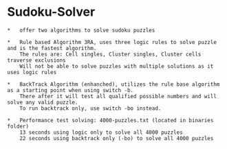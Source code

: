 # Sudoku-Solver

   	*	offer two algorithms to solve sudoku puzzles
  
 	*	Rule based Algorithm 3RA, uses three logic rules to solve puzzle and is the fastest algorithm.
 		The rules are: Cell singles, Cluster singles, Cluster cells traverse exclusions
		Will not be able to solve puzzles with multiple solutions as it uses logic rules
 	 	
 	*	BackTrack Algorithm (enhanched), utilizes the rule base algorithm as a starting point when using switch -b.
 		There after it will test all qualified possible numbers and will solve any valid puzzle.
		To run backtrack only, use switch -bo instead.
		
	*	Performance test solving: 4000-puzzles.txt (located in binaries folder)
 		13 seconds using logic only to solve all 4000 puzzles
 		22 seconds using backtrack only (-bo) to solve all 4000 puzzles
	
 
